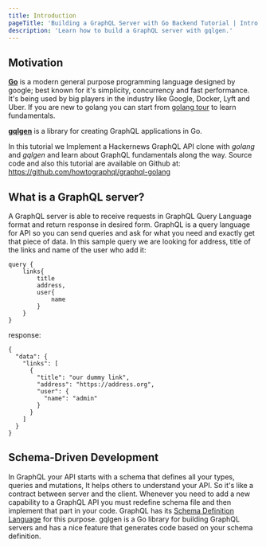 ```yaml
---
title: Introduction
pageTitle: 'Building a GraphQL Server with Go Backend Tutorial | Intro'
description: 'Learn how to build a GraphQL server with gqlgen.'
---
```


## Motivation <a name="motivation"></a>

[**Go**](https://golang.org/) is a modern general purpose programming language
designed by google; best known for it's simplicity, concurrency and fast
performance. It's being used by big players in the industry like Google, Docker,
Lyft and Uber. If you are new to golang you can start from
[golang tour](https://tour.golang.org/) to learn fundamentals.

[**gqlgen**](https://gqlgen.com/) is a library for creating GraphQL applications
in Go.

In this tutorial we Implement a Hackernews GraphQL API clone with _golang_ and
_gqlgen_ and learn about GraphQL fundamentals along the way. Source code and
also this tutorial are available on Github at:
https://github.com/howtographql/graphql-golang

## What is a GraphQL server? <a name="what-is-a-graphql-server"></a>

A GraphQL server is able to receive requests in GraphQL Query Language format
and return response in desired form. GraphQL is a query language for API so you
can send queries and ask for what you need and exactly get that piece of data.
In this sample query we are looking for address, title of the links and name of
the user who add it:

```
query {
	links{
    	title
    	address,
    	user{
      		name
    	}
  	}
}
```

response:

```
{
  "data": {
    "links": [
      {
        "title": "our dummy link",
        "address": "https://address.org",
        "user": {
          "name": "admin"
        }
      }
    ]
  }
}
```

## Schema-Driven Development <a name="schema-driven-development"></a>

In GraphQL your API starts with a schema that defines all your types, queries
and mutations, It helps others to understand your API. So it's like a contract
between server and the client. Whenever you need to add a new capability to a
GraphQL API you must redefine schema file and then implement that part in your
code. GraphQL has its
[Schema Definition Language](http://graphql.org/learn/schema/) for this purpose.
gqlgen is a Go library for building GraphQL servers and has a nice feature that
generates code based on your schema definition.
